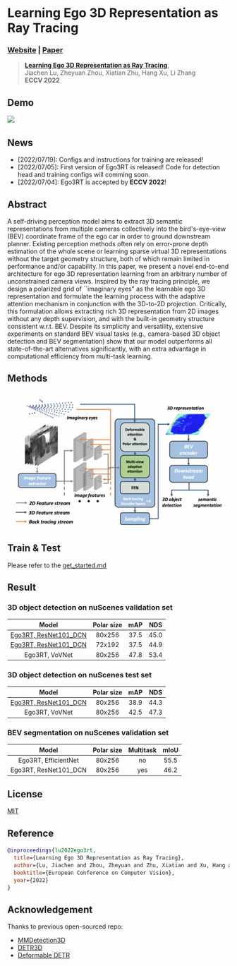 # Learning Ego 3D Representation as Ray Tracing
### [Website](https://fudan-zvg.github.io/Ego3RT) | [Paper](https://arxiv.org/abs/2206.04042)
> [**Learning Ego 3D Representation as Ray Tracing**](https://arxiv.org/abs/2206.04042),            
> Jiachen Lu, Zheyuan Zhou, Xiatian Zhu, Hang Xu, Li Zhang        
> **ECCV 2022**

## Demo
<img src="src/demo.gif" width="1000">


## News
- [2022/07/19]: Configs and instructions for training are released! 
- [2022/07/05]: First version of Ego3RT is released! Code for detection head and training configs will comming soon.
- [2022/07/04]: Ego3RT is accepted by **ECCV 2022**!

## Abstract
A self-driving perception model aims to extract 3D semantic representations from multiple cameras collectively into the bird's-eye-view (BEV) coordinate frame of the ego car in order to ground downstream planner. Existing perception methods often rely on error-prone depth estimation of the whole scene or learning sparse virtual 3D representations without the target geometry structure, both of which remain limited in performance and/or capability. In this paper, we present a novel end-to-end architecture for ego 3D representation learning from an arbitrary number of unconstrained camera views. Inspired by the ray tracing principle, we design a polarized grid of ``imaginary eyes" as the learnable ego 3D representation and formulate the learning process with the adaptive attention mechanism in conjunction with the 3D-to-2D projection. Critically, this formulation allows extracting rich 3D representation from 2D images without any depth supervision, and with the built-in geometry structure consistent w.r.t. BEV. Despite its simplicity and versatility, extensive experiments on standard BEV visual tasks (e.g., camera-based 3D object detection and BEV segmentation) show that our model outperforms all state-of-the-art alternatives significantly, with an extra advantage in computational efficiency from multi-task learning.

## Methods
<img src="src/intro_fig.png" width="700">

## Train & Test
Please refer to the [get_started.md](get_started.md)

## Result
### **3D object detection on nuScenes validation set**
|                                       Model                                        | Polar size | mAP  | NDS  |
| :--------------------------------------------------------------------------------: | :--------: | :--: | :--: |
| [Ego3RT, ResNet101_DCN](projects/configs/ego3rt/ego3rt_polar80x256_cart160x160.py) |   80x256   | 37.5 | 45.0 |
| [Ego3RT, ResNet101_DCN](projects/configs/ego3rt/ego3rt_polar72x192_cart128x128.py) |   72x192   | 37.5 | 44.9 |
|                                   Ego3RT, VoVNet                                   |   80x256   | 47.8 | 53.4 |

### **3D object detection on nuScenes test set**
|                                       Model                                        | Polar size | mAP  | NDS  |
| :--------------------------------------------------------------------------------: | :--------: | :--: | ---- |
| [Ego3RT, ResNet101_DCN](projects/configs/ego3rt/ego3rt_polar80x256_cart160x160.py) |   80x256   | 38.9 | 44.3 |
|                                   Ego3RT, VoVNet                                   |   80x256   | 42.5 | 47.3 |


### **BEV segmentation on nuScenes validation set**
|         Model         | Polar size | Multitask | mIoU |
| :-------------------: | :--------: | :-------: | :--: |
| Ego3RT, EfficientNet  |   80x256   |    no     | 55.5 |
| Ego3RT, ResNet101_DCN |   80x256   |    yes    | 46.2 |

## License

[MIT](LICENSE)
## Reference

```bibtex
@inproceedings{lu2022ego3rt,
  title={Learning Ego 3D Representation as Ray Tracing},
  author={Lu, Jiachen and Zhou, Zheyuan and Zhu, Xiatian and Xu, Hang and Zhang, Li},
  booktitle={European Conference on Computer Vision},
  year={2022}
}
```
## Acknowledgement

Thanks to previous open-sourced repo: 
* [MMDetection3D](https://github.com/open-mmlab/mmdetection3d)
* [DETR3D](https://github.com/WangYueFt/detr3d)
* [Deformable DETR](https://github.com/fundamentalvision/Deformable-DETR)
